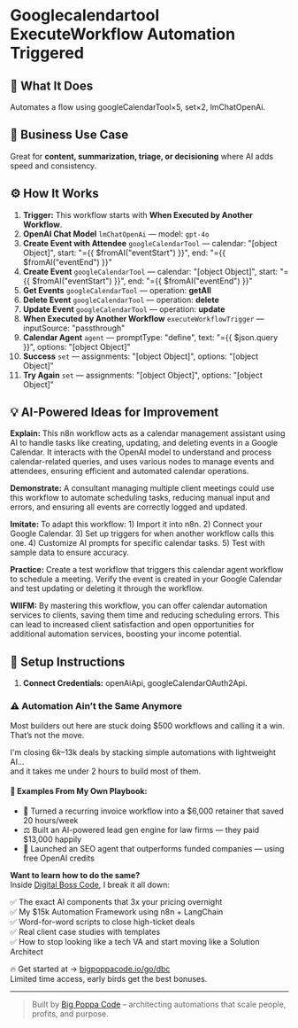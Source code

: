 # Googlecalendartool ExecuteWorkflow Automation Triggered
  ## 🚀 What It Does
  Automates a flow using googleCalendarTool×5, set×2, lmChatOpenAi.
  
  ## 💼 Business Use Case
  Great for **content, summarization, triage, or decisioning** where AI adds speed and consistency.
  
  ## ⚙️ How It Works
  1. **Trigger:** This workflow starts with **When Executed by Another Workflow**.
  2. **OpenAI Chat Model** `lmChatOpenAi` — model: `gpt-4o`
3. **Create Event with Attendee** `googleCalendarTool` — calendar: "[object Object]", start: "={{ $fromAI("eventStart") }}", end: "={{ $fromAI("eventEnd") }}"
4. **Create Event** `googleCalendarTool` — calendar: "[object Object]", start: "={{ $fromAI("eventStart") }}", end: "={{ $fromAI("eventEnd") }}"
5. **Get Events** `googleCalendarTool` — operation: **getAll**
6. **Delete Event** `googleCalendarTool` — operation: **delete**
7. **Update Event** `googleCalendarTool` — operation: **update**
8. **When Executed by Another Workflow** `executeWorkflowTrigger` — inputSource: "passthrough"
9. **Calendar Agent** `agent` — promptType: "define", text: "={{ $json.query }}", options: "[object Object]"
10. **Success** `set` — assignments: "[object Object]", options: "[object Object]"
11. **Try Again** `set` — assignments: "[object Object]", options: "[object Object]"
  
  ## 💡 AI-Powered Ideas for Improvement
  **Explain:** This n8n workflow acts as a calendar management assistant using AI to handle tasks like creating, updating, and deleting events in a Google Calendar. It interacts with the OpenAI model to understand and process calendar-related queries, and uses various nodes to manage events and attendees, ensuring efficient and automated calendar operations.

**Demonstrate:** A consultant managing multiple client meetings could use this workflow to automate scheduling tasks, reducing manual input and errors, and ensuring all events are correctly logged and updated.

**Imitate:** To adapt this workflow: 1) Import it into n8n. 2) Connect your Google Calendar. 3) Set up triggers for when another workflow calls this one. 4) Customize AI prompts for specific calendar tasks. 5) Test with sample data to ensure accuracy.

**Practice:** Create a test workflow that triggers this calendar agent workflow to schedule a meeting. Verify the event is created in your Google Calendar and test updating or deleting it through the workflow.

**WIIFM:** By mastering this workflow, you can offer calendar automation services to clients, saving them time and reducing scheduling errors. This can lead to increased client satisfaction and open opportunities for additional automation services, boosting your income potential.
  
  ## 🔧 Setup Instructions
  1. **Connect Credentials:** openAiApi, googleCalendarOAuth2Api.
  
### ⚠️ Automation Ain’t the Same Anymore

Most builders out here are stuck doing $500 workflows and calling it a win.  
That’s not the move.  

I'm closing $6k–$13k deals by stacking simple automations with lightweight AI...  
and it takes me under 2 hours to build most of them.

#### 🧠 Examples From My Own Playbook:
- 🔁 Turned a recurring invoice workflow into a $6,000 retainer that saved 20 hours/week  
- ⚖️ Built an AI-powered lead gen engine for law firms — they paid $13,000 happily  
- 🚀 Launched an SEO agent that outperforms funded companies — using free OpenAI credits  

**Want to learn how to do the same?**  
Inside [Digital Boss Code](https://bigpoppacode.io/go/dbc), I break it all down:

✅ The exact AI components that 3x your pricing overnight  
✅ My $15k Automation Framework using n8n + LangChain  
✅ Word-for-word scripts to close high-ticket deals  
✅ Real client case studies with templates  
✅ How to stop looking like a tech VA and start moving like a Solution Architect  

🔥 Get started at → [bigpoppacode.io/go/dbc](https://bigpoppacode.io/go/dbc)  
Limited time access, early birds get the best bonuses.

---
> Built by [Big Poppa Code](https://bigpoppacode.io) – architecting automations that scale people, profits, and purpose.
  